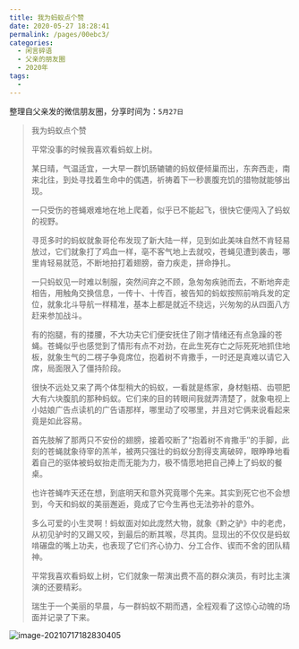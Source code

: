 ```yaml
---
title: 我为蚂蚁点个赞
date: 2020-05-27 18:28:41
permalink: /pages/00ebc3/
categories:
  - 闲言碎语
  - 父亲的朋友圈
  - 2020年
tags:
  - 
---
```

整理自父亲发的微信朋友圈，分享时间为：`5月27日`

> 我为蚂蚁点个赞
>
> 平常没事的时候我喜欢看蚂蚁上树。
>
> 某日晴，气温适宜，一大早一群饥肠辘辘的蚂蚁便倾巢而出，东奔西走，南来北往，到处寻找着生命中的偶遇，祈祷着下一秒裹腹充饥的猎物就能够出现。
>
> 一只受伤的苍蝇艰难地在地上爬着，似乎已不能起飞，很快它便闯入了蚂蚁的视野。
>
> 寻觅多时的蚂蚁就象哥伦布发现了新大陆一样，见到如此美味自然不肯轻易放过，它们就象打了鸡血一样，亳不客气地上去就咬，苍蝇见遭到袭击，哪里肯轻易就范，不断地拍打着翅膀，奋力疾走，拼命挣扎。
>
> 一只蚂蚁见一时难以制服，突然间弃之不顾，急匆匆疾驰而去，不断地奔走相告，用触角交换信息，一传十、十传百，被告知的蚂蚁按照前哨兵发的定位，就象北斗导航一样精准，基本上都是就近不绕远，兴匆匆的从四面八方赶来参加战斗。
>
> 有的抱腿，有的搂腰，不大功夫它们便安抚住了刚才情绪还有点急躁的苍蝇。苍蝇似乎也感觉到了情形有点不对劲，在此生死存亡之际死死地抓住地板，就象生气的二楞子争竟席位，抱着树不肯撒手，一时还是真难以请它入席，局面限入了僵持阶段。
> 
> 很快不远处又来了两个体型稍大的蚂蚁，一看就是练家，身材魁梧、齿颚肥大有六块腹肌的那种蚂蚁。它们来的目的转眼间我就弄清楚了，就象电视上小姑娘广告点读机的广告语那样，哪里动了咬哪里，并且对它俩来说看起来竟是如此容易。
> 
> 首先肢解了那两只不安份的翅膀，接着咬断了"抱着树不肯撒手″的手脚，此刻的苍蝇就象待宰的羔羊，被两只强壮的蚂蚁分割得支离破碎，眼睁睁地看着自己的驱体被蚂蚁抬走而无能为力，极不情愿地把自己捧上了蚂蚁的餐桌。
> 
> 也许苍蝇咋天还在想，到底明天和意外究竟哪个先来。其实到死它也不会想到，今天和蚂蚁的美丽邂逅，竟成了它今生再也无法弥补的意外。
> 
> 多么可爱的小生灵啊！蚂蚁面对如此庞然大物，就象《黔之驴》中的老虎，从初见驴时的又踢又咬，到最后的断其喉，尽其肉。显现出的不仅仅是蚂蚁啃碾盘的嘴上功夫，也表现了它们齐心协力、分工合作、锲而不舍的团队精神。
> 
> 平常我喜欢看蚂蚁上树，它们就象一帮演出费不高的群众演员，有时比主演演的还要精彩。
> 
> 瑞生于一个美丽的早晨，与一群蚂蚁不期而遇，全程观看了这惊心动魄的场面并记录了下来。

![image-20210717182830405](http://t.eryajf.net/imgs/2021/09/8bdce93395da2f2d.jpg)
